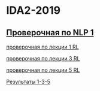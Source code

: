 # IDA2-2019

## [Проверочная по NLP 1](https://forms.gle/bgun2sH9VX6AHyFV8)


[проверочная по лекции 1 RL](https://goo.gl/forms/kh8UwwOEGrOZIigF2)

[проверочная по лекции 3 RL](https://goo.gl/forms/TusCFYeZAAXNyyzr1)

[проверочная по лекции 5 RL](https://goo.gl/forms/CcXomEPSfvXTJBdn1)

[Результаты 1-3-5](https://docs.google.com/spreadsheets/d/1GPwuSQ7xmS0Ywi8Xa8FTe-dj6qACxfaD85nwScL-6Us/edit?usp=sharing)
